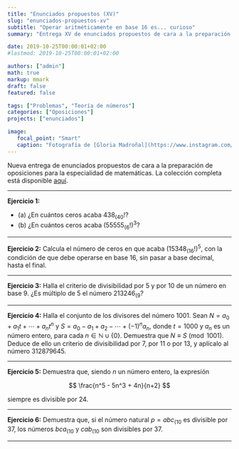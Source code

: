 ```yaml
---
title: "Enunciados propuestos (XV)"
slug: "enunciados-propuestos-xv"
subtitle: "Operar aritméticamente en base 16 es... curioso"
summary: "Entrega XV de enunciados propuestos de cara a la preparación de oposiciones en la especialidad de matemáticas."

date: 2019-10-25T00:00:01+02:00
#lastmod: 2019-10-25T00:00:01+02:00

authors: ["admin"]
math: true
markup: mmark
draft: false
featured: false

tags: ["Problemas", "Teoría de números"]
categories: ["Oposiciones"]
projects: ["enunciados"]

image:
   focal_point: "Smart"
   caption: "Fotografía de [Gloria Madroñal](https://www.instagram.com/gloria_mad/), disponible en [Instagram](https://www.instagram.com/gloria_mad/)."
---
```


Nueva entrega de enunciados propuestos de cara a la preparación de oposiciones para la especialidad de matemáticas. La colección completa está disponible [aquí](/courses/enunciados/).

---

**Ejercicio 1:**

- (a) ¿En cuántos ceros acaba $438_{(40}!$?
- (b) ¿En cuántos ceros acaba $(55555_{(6}!)^3$?

---

**Ejercicio 2:** Calcula el número de ceros en que acaba $(15348_{(16}!)^5$, con la condición de que debe operarse en base $16$, sin pasar a base decimal, hasta el final.

---

**Ejercicio 3:** Halla el criterio de divisibilidad por $5$ y por $10$ de un número en base $9$. ¿Es múltiplo de $5$ el número $213246_{(9}$?

---

**Ejercicio 4:** Halla el conjunto de los divisores del número $1001$. Sean $N = a_0 + a_1t + \cdots + a_nt^n$ y $S = a_0 - a_1 + a_2 - \cdots + (-1)^na_n$, donde $t=1000$ y $a_n$ es un número entero, para cada $n\in\mathbb{N}\cup\{0\}$. Demuestra que $N\equiv S\pmod{1001}$. Deduce de ello un criterio de divisibilidad por $7$, por $11$ o por $13$, y aplícalo al número $312879645$. 

---

**Ejercicio 5:** Demuestra que, siendo $n$ un número entero, la expresión 

$$
\frac{n^5 - 5n^3 + 4n}{n+2}
$$ 

siempre es divisible por $24$.

---

**Ejercicio 6:** Demuestra que, si el número natural $p=abc_{(10}$ es divisible por $37$, los números $bca_{(10}$ y $cab_{(10}$ son divisibles por $37$.

---
